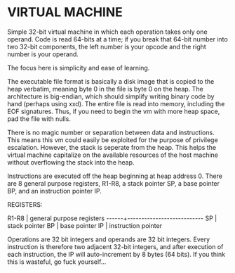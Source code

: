 VIRTUAL MACHINE
===============

Simple 32-bit virtual machine in which each operation takes only one operand.
Code is read 64-bits at a time; if you break that 64-bit number into two 32-bit
components, the left number is your opcode and the right number is your
operand.  

The focus here is simplicity and ease of learning.  

The executable file format is basically a disk image that is copied to the heap
verbatim, meaning byte 0 in the file is byte 0 on the heap. The architecture is
big-endian, which should simplify writing binary code by hand (perhaps using
xxd). The entire file is read into memory, including the EOF signatures. Thus,
if you need to begin the vm with more heap space, pad the file with nulls.  

There is no magic number or separation between data and instructions. This
means this vm could easily be exploited for the purpose of privilege
escalation. However, the stack is seperate from the heap. This helps the
virtual machine capitalize on the available resources of the host machine
without overflowing the stack into the heap.  

Instructions are executed off the heap beginning at heap address 0.
There are 8 general purpose registers, R1-R8, a stack pointer SP, a base
pointer BP, and an instruction pointer IP.  

REGISTERS:


R1-R8 | general purpose registers
------+---------------------------
SP    | stack pointer
BP    | base pointer
IP    | instruction pointer


Operations are 32 bit integers and operands are 32 bit integers. Every
instruction is therefore two adjacent 32-bit integers, and after execution of
each instruction, the IP will auto-increment by 8 bytes (64 bits). If you think
this is wasteful, go fuck yourself...  


